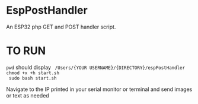 # EspPostHandler
An ESP32 php GET and POST handler script. 

<h1>TO RUN </h1>
<code>pwd</code> should display <code> /Users/{YOUR USERNAME}/{DIRECTORY}/espPostHandler</code> <br/>
<code>chmod +x +h start.sh </code> <br/>
<code> sudo bash start.sh </code> <br/>

Navigate to the IP printed in your serial monitor or terminal and send images or text as needed
